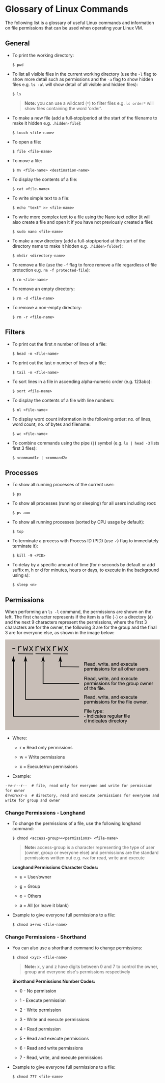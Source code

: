 # Glossary of Linux Commands

The following list is a glossary of useful Linux commands and information on file permissions that can be used when operating your Linux VM.

## General

- To print the working directory:

    ```console
    $ pwd
    ```

- To list all visible files in the current working directory (use the `-l` flag to show more detail such as permissions and the `-a` flag to show hidden files e.g. `ls -al` will show detail of all visible and hidden files):

    ```console
    $ ls
    ```

  > **Note:** you can use a wildcard (`*`) to filter files e.g. `ls order*` will show files containing the word 'order'.

- To make a new file (add a full-stop/period at the start of the filename to make it hidden e.g. `.hidden-file`):

    ```console
    $ touch <file-name>
    ```

- To open a file:

    ```console
    $ file <file-name>
    ```

- To move a file:

    ```console
    $ mv <file-name> <destination-name>
    ```

- To display the contents of a file:

    ```console
    $ cat <file-name>
    ```

- To write simple text to a file:

    ```console
    $ echo "text" >> <file-name>
    ```

- To write more complex text to a file using the Nano text editor (it will also create a file and open it if you have not previously created a file):

    ```console
    $ sudo nano <file-name>
    ```

- To make a new directory (add a full-stop/period at the start of the directory name to make it hidden e.g. `.hidden-folder`):

    ```console
    $ mkdir <directory-name>
    ```

- To remove a file (use the `-f` flag to force remove a file regardless of file protection e.g. `rm -f protected-file`):

    ```console
    $ rm <file-name>
    ```

- To remove an empty directory:

    ```console
    $ rm -d <file-name>
    ```

- To remove a non-empty directory:

    ```console
    $ rm -r <file-name>
    ```
## Filters

- To print out the first *n* number of lines of a file:

    ```console
    $ head -n <file-name>
    ```

- To print out the last *n* number of lines of a file:

    ```console
    $ tail -n <file-name>
    ```

- To sort lines in a file in ascending alpha-numeric order (e.g. 123abc):

    ```console
    $ sort <file-name>
    ```

- To display the contents of a file with line numbers:

    ```console
    $ nl <file-name>
    ```

- To display word count information in the following order: no. of lines, word count, no. of bytes and filename:

    ```console
    $ wc <file-name>
    ```

- To combine commands using the pipe (`|`) symbol (e.g. `ls | head -3` lists first 3 files):

    ```console
    $ <command1> | <command2>
    ```

## Processes

- To show all running processes of the current user:

    ```console
    $ ps
    ```

- To show all processes (running or sleeping) for all users including root:

    ```console
    $ ps aux
    ```

- To show all running processes (sorted by CPU usage by default):

    ```console
    $ top
    ```

- To terminate a process with Process ID (PID) (use `-9` flag to immediately terminate it):

    ```console
    $ kill -9 <PID>
    ```

- To delay by a specific amount of time (for *n* seconds by default or add suffix m, h or d for minutes, hours or days, to execute in the background using `&`):

    ```console
    $ sleep <n>
    ```

## Permissions

When performing an `ls -l` command, the permissions are shown on the left. The first character represents if the item is a file (`-`) or a directory (`d`) and the next 9 characters represent the permissions, where the first 3 characters are for the owner, the following 3 are for the group and the final 3 are for everyone else, as shown in the image below:

![File permissions](images/file_permissions.png)

- Where:

  - r = Read only permissions

  - w = Write permissions

  - x = Execute/run permissions

- Example:

```console
-rw-r--r--  # file, read only for everyone and write for permission for owner
drwxrwxr-x  # directory, read and execute permissions for everyone and write for group and owner
```

### Change Permissions - Longhand

- To change the permissions of a file, use the following longhand command:

    ```console
    $ chmod <access-group>+<permissions> <file-name>
    ```

    > **Note:** access-group is a character representing the type of user (owner, group or everyone else) and permissions are the standard permissions written out e.g. `rwx` for read, write and execute

    **Longhand Permissions Character Codes:**

  - u = User/owner

  - g = Group

  - o = Others

  - a = All (or leave it blank)

- Example to give everyone full permissions to a file:

    ```console
    $ chmod a+rwx <file-name>
    ```

### Change Permissions - Shorthand

- You can also use a shorthand command to change permissions:

    ```console
    $ chmod <xyz> <file-name>
    ```

    > **Note:** x, y and z have digits between 0 and 7 to control the owner, group and everyone else's permissions respectively

    **Shorthand Permissions Number Codes:**

  - 0 - No permission

  - 1 - Execute permission

  - 2 - Write permission

  - 3 - Write and execute permissions

  - 4 - Read permission

  - 5 - Read and execute permissions

  - 6 - Read and write permissions

  - 7 - Read, write, and execute permissions

- Example to give everyone full permissions to a file:

    ```console
    $ chmod 777 <file-name>
    ```
